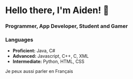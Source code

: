 # Hello there, I'm Aiden! 👋
### Programmer, App Developer, Student and Gamer

### Languages
- **Proficient:** Java, C#
- **Advanced:** Javascript, C++, C, XML
- **Intermediate:** Python, HTML, CSS

Je peux aussi parler en Français
<!--
**AidenCarelse/AidenCarelse** is a ✨ _special_ ✨ repository because its `README.md` (this file) appears on your GitHub profile.

Here are some ideas to get you started:

- 🔭 I’m currently working on ...
- 🌱 I’m currently learning ...
- 👯 I’m looking to collaborate on ...
- 🤔 I’m looking for help with ...
- 💬 Ask me about ...
- 📫 How to reach me: ...
- 😄 Pronouns: ...
- ⚡ Fun fact: ...
-->
